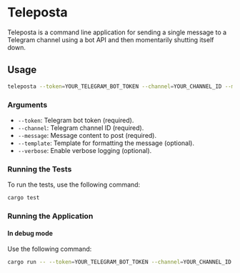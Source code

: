 # Teleposta

Teleposta is a command line application for sending a single message to a Telegram channel using a bot API and then momentarily shutting itself down.

## Usage

```sh
teleposta --token=YOUR_TELEGRAM_BOT_TOKEN --channel=YOUR_CHANNEL_ID --message="Your message" [--template="Your template"] [--verbose]
```

### Arguments

- `--token`: Telegram bot token (required).
- `--channel`: Telegram channel ID (required).
- `--message`: Message content to post (required).
- `--template`: Template for formatting the message (optional).
- `--verbose`: Enable verbose logging (optional).

### Running the Tests

To run the tests, use the following command:

```sh
cargo test
```

### Running the Application

#### In debug mode

Use the following command:

```sh
cargo run -- --token=YOUR_TELEGRAM_BOT_TOKEN --channel=YOUR_CHANNEL_ID --message="Your message" [--template="Your template"] [--verbose]
```

